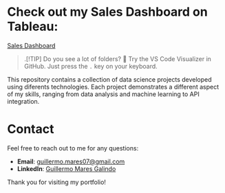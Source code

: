 # Check out my Sales Dashboard on Tableau: 
[Sales Dashboard](https://public.tableau.com/app/profile/guillermo1314/viz/SalesDashboard_17254159148610/SalesDashboard?publish=yes)


> .[!TIP]
> Do you see a lot of folders? 🤯 Try the VS Code Visualizer in GitHub. Just press the `.` key on your keyboard.

This repository contains a collection of data science projects developed using diferents technologies. Each project demonstrates a different aspect of my skills, ranging from data analysis and machine learning to API integration.


# Contact
Feel free to reach out to me for any questions:

- **Email**: [guillermo.mares07@gmail.com](mailto:guillermo.mares07@gmail.com)
- **LinkedIn**: [Guillermo Mares Galindo](https://www.linkedin.com/in/guillermo-mares/)

Thank you for visiting my portfolio!
